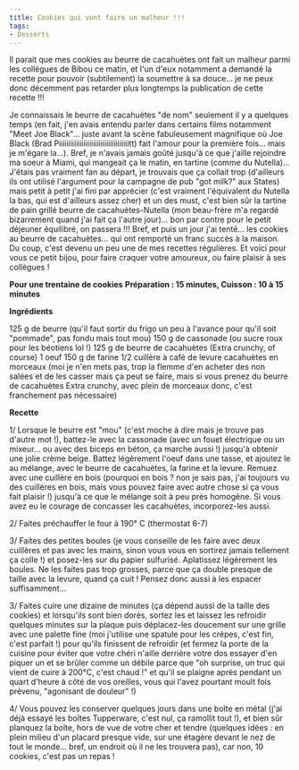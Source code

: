 ```yaml
---
title: Cookies qui vont faire un malheur !!!
tags:
- Desserts
---
```


Il parait que mes cookies au beurre de cacahuètes ont fait un malheur parmi les collègues de Bibou ce matin, et l'un d'eux notamment a demandé la recette pour pouvoir (subtilement) la soumettre à sa douce... je ne peux donc décemment pas retarder plus longtemps la publication de cette recette !!!

Je connaissais le beurre de cacahuètes "de nom" seulement il y a quelques temps (en fait, j'en avais entendu parler dans certains films notamment "Meet Joe Black"... juste avant la scène fabuleusement magnifique où Joe Black (Brad Piiiiiiiiiiiiiiiiiiiiiiiiiiiiiiiiiiiiitt) fait l'amour pour la première fois... mais je m'égare la...). Bref, je n'avais jamais goûté jusqu'à ce que j'aille rejoindre ma soeur à Miami, qui mangeait ça le matin, en tartine (comme du Nutella)... J'étais pas vraiment fan au départ, je trouvais que ça collait trop (d'ailleurs ils ont utilisé l'argument pour la campagne de pub "got milk?" aux States) mais petit à petit j'ai fini par apprécier (c'est vraiment l'équivalent du Nutella la bas, qui est d'ailleurs assez cher) et un des must, c'est bien sûr la tartine de pain grillé beurre de cacahuètes-Nutella (mon beau-frère m'a regardé bizarrement quand j'ai fait ça l'autre jour)... bon par contre pour le petit déjeuner équilibré, on passera !!! Bref, et puis un jour j'ai tenté... les cookies au beurre de cacahuètes... qui ont remporté un franc succès à la maison. Du coup, c'est devenu un peu une de mes recettes régulières. Et voici pour vous ce petit bijou, pour faire craquer votre amoureux, ou faire plaisir à ses collègues !

**Pour une trentaine de cookies**
**Préparation : 15 minutes, Cuisson : 10 à 15 minutes**

**Ingrédients**

125 g de beurre (qu'il faut sortir du frigo un peu à l'avance pour qu'il soit "pommade", pas fondu mais tout mou)
150 g de cassonade (ou sucre roux pour les béotiens lol !)
125 g de beurre de cacahuètes (Extra crunchy, of course)
1 oeuf
150 g de farine
1/2 cuillère à café de levure
cacahuètes en morceaux (moi je n'en mets pas, trop la flemme d'en acheter des non salées et de les casser mais ça peut se faire, mais si vous prenez du beurre de cacahuètes Extra crunchy, avec plein de morceaux donc, c'est franchement pas nécessaire)

**Recette**

1/ Lorsque le beurre est "mou" (c'est moche à dire mais je trouve pas d'autre mot !), battez-le avec la cassonade (avec un fouet électrique ou un mixeur... ou avec des biceps en béton, ça marche aussi !) jusqu'à obtenir une jolie crème beige. Battez légèrement l'oeuf dans une tasse, et ajoutez le au mélange, avec le beurre de cacahuètes, la farine et la levure. Remuez avec une cuillère en bois (pourquoi en bois ? non je sais pas, j'ai toujours vu des cuillères en bois, mais vous pouvez faire avec autre chose si ça vous fait plaisir !) jusqu'à ce que le mélange soit à peu près homogène. Si vous avez eu le courage de concasser les cacahuètes, incorporez-les aussi.

2/ Faites préchauffer le four à 190° C (thermostat 6-7)

3/ Faites des petites boules (je vous conseille de les faire avec deux cuillères et pas avec les mains, sinon vous vous en sortirez jamais tellement ça colle !) et posez-les sur du papier sulfurisé. Aplatissez légèrement les boules. Ne les faites pas trop grosses, parce que ça double presque de taille avec la levure, quand ça cuit ! Pensez donc aussi à les espacer suffisamment...

3/ Faites cuire une dizaine de minutes (ça dépend aussi de la taille des cookies) et lorsqu'ils sont bien dorés, sortez les et laissez les refroidir quelques minutes sur la plaque puis déplacez-les doucement sur une grille avec une palette fine (moi j'utilise une spatule pour les crêpes, c'est fin, c'est parfait !) pour qu'ils finissent de refroidir (et fermez la porte de la cuisine pour éviter que votre chéri n'aille derrière votre dos essayer d'en piquer un et se brûler comme un débile parce que "oh surprise, un truc qui vient de cuire à 200°C, c'est chaud !" et qu'il se plaigne après pendant un quart d'heure à côté de vos oreilles, vous qui l'avez pourtant moult fois prévenu, "agonisant de douleur" !)

4/ Vous pouvez les conserver quelques jours dans une boîte en métal (j'ai déjà essayé les boîtes Tupperware, c'est nul, ça ramollit tout !), et bien sûr planquez la boîte, hors de vue de votre cher et tendre (quelques idées : en plein milieu d'un placard presque vide, sur une étagère devant le nez de tout le monde... bref, un endroit où il ne les trouvera pas), car non, 10 cookies, c'est pas un repas !
